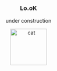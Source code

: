 

<div align='center'>
  <h3> Lo.oK </h3>
  <p> under construction </p>


  <img alt='cat' src="/assets/gif/tenor-cat.gif" width=100>

</div>

